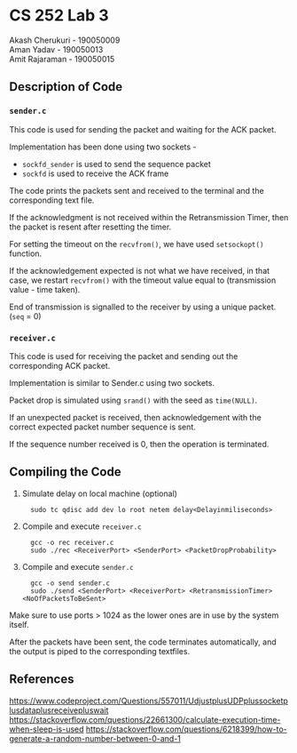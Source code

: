 # CS 252 Lab 3
<!-- ======================================================================================================
                                    CS252-Lab3-Assignment-Readme
======================================================================================================
 -->
<!-- Teammates
 -->
Akash Cherukuri - 190050009    
Aman Yadav - 190050013    
Amit Rajaraman - 190050015    

## Description of Code

<!-- ======================================================================================================
										Description of Code
======================================================================================================
 -->

### `sender.c`

This code is used for sending the packet and waiting for the ACK packet.

Implementation has been done using two sockets - 
- `sockfd_sender` is used to send the sequence packet
- `sockfd` is used to receive the ACK frame

The code prints the packets sent and received to the terminal and the corresponding text file.

If the acknowledgment is not received within the Retransmission Timer, then the packet is 
resent after resetting the timer.

For setting the timeout on the `recvfrom()`, we have used `setsockopt()` function.

If the acknowledgement expected is not what we have received, in that case, we restart `recvfrom()`
with the timeout value equal to (transmission value - time taken).

End of transmission is signalled to the receiver by using a unique packet. (`seq` = 0)

<!-- ------------------------------------------------------------------------------------------------------ -->

### `receiver.c`

This code is used for receiving the packet and sending out the corresponding ACK packet.

Implementation is similar to Sender.c using two sockets.

Packet drop is simulated using `srand()` with the seed as `time(NULL)`.

If an unexpected packet is received, then acknowledgement with the correct expected packet number 
sequence is sent.

If the sequence number received is 0, then the operation is terminated.


## Compiling the Code

<!-- ======================================================================================================
										Compiling the Code
======================================================================================================
 -->
1. Simulate delay on local machine (optional)
         
         sudo tc qdisc add dev lo root netem delay<Delayinmiliseconds>

2. Compile and execute `receiver.c`
         
         gcc -o rec receiver.c    
         sudo ./rec <ReceiverPort> <SenderPort> <PacketDropProbability>

3. Compile and execute `sender.c`
         
         gcc -o send sender.c    
         sudo ./send <SenderPort> <ReceiverPort> <RetransmissionTimer> <NoOfPacketsToBeSent>

Make sure to use ports > 1024 as the lower ones are in use by the system itself.

After the packets have been sent, the code terminates automatically, and the output is piped 
to the corresponding textfiles.

## References

<!-- ======================================================================================================
											References
======================================================================================================
 -->
https://www.codeproject.com/Questions/557011/UdjustplusUDPplussocketplusdataplusreceivepluswait
https://stackoverflow.com/questions/22661300/calculate-execution-time-when-sleep-is-used
https://stackoverflow.com/questions/6218399/how-to-generate-a-random-number-between-0-and-1